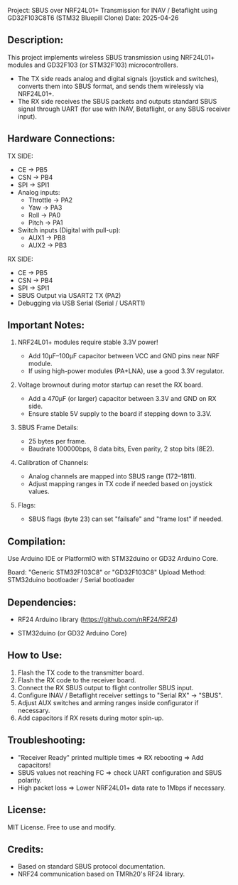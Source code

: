 
Project: SBUS over NRF24L01+ Transmission for INAV / Betaflight  using GD32F103C8T6 (STM32 Bluepill Clone)
Date: 2025-04-26

Description:
------------
This project implements wireless SBUS transmission using NRF24L01+ modules
and GD32F103 (or STM32F103) microcontrollers.

- The TX side reads analog and digital signals (joystick and switches),
  converts them into SBUS format, and sends them wirelessly via NRF24L01+.
- The RX side receives the SBUS packets and outputs standard SBUS signal
  through UART (for use with INAV, Betaflight, or any SBUS receiver input).

Hardware Connections:
----------------------

TX SIDE:
- CE  -> PB5
- CSN -> PB4
- SPI -> SPI1
- Analog inputs:
    - Throttle -> PA2
    - Yaw      -> PA3
    - Roll     -> PA0
    - Pitch    -> PA1
- Switch inputs (Digital with pull-up):
    - AUX1 -> PB8
    - AUX2 -> PB3

RX SIDE:
- CE  -> PB5
- CSN -> PB4
- SPI -> SPI1
- SBUS Output via USART2 TX (PA2)
- Debugging via USB Serial (Serial / USART1)

Important Notes:
----------------

1. NRF24L01+ modules require stable 3.3V power!
   - Add 10µF–100µF capacitor between VCC and GND pins near NRF module.
   - If using high-power modules (PA+LNA), use a good 3.3V regulator.

2. Voltage brownout during motor startup can reset the RX board.
   - Add a 470µF (or larger) capacitor between 3.3V and GND on RX side.
   - Ensure stable 5V supply to the board if stepping down to 3.3V.

3. SBUS Frame Details:
   - 25 bytes per frame.
   - Baudrate 100000bps, 8 data bits, Even parity, 2 stop bits (8E2).

4. Calibration of Channels:
   - Analog channels are mapped into SBUS range (172–1811).
   - Adjust mapping ranges in TX code if needed based on joystick values.

5. Flags:
   - SBUS flags (byte 23) can set "failsafe" and "frame lost" if needed.

Compilation:
------------

Use Arduino IDE or PlatformIO with STM32duino or GD32 Arduino Core.

Board: "Generic STM32F103C8" or "GD32F103C8"
Upload Method: STM32duino bootloader / Serial bootloader

Dependencies:
-------------
- RF24 Arduino library
  (https://github.com/nRF24/RF24)

- STM32duino (or GD32 Arduino Core)

How to Use:
-----------

1. Flash the TX code to the transmitter board.
2. Flash the RX code to the receiver board.
3. Connect the RX SBUS output to flight controller SBUS input.
4. Configure INAV / Betaflight receiver settings to "Serial RX" -> "SBUS".
5. Adjust AUX switches and arming ranges inside configurator if necessary.
6. Add capacitors if RX resets during motor spin-up.

Troubleshooting:
----------------

- "Receiver Ready" printed multiple times => RX rebooting => Add capacitors!
- SBUS values not reaching FC => check UART configuration and SBUS polarity.
- High packet loss => Lower NRF24L01+ data rate to 1Mbps if necessary.

License:
--------
MIT License. Free to use and modify.

Credits:
--------
- Based on standard SBUS protocol documentation.
- NRF24 communication based on TMRh20's RF24 library.

